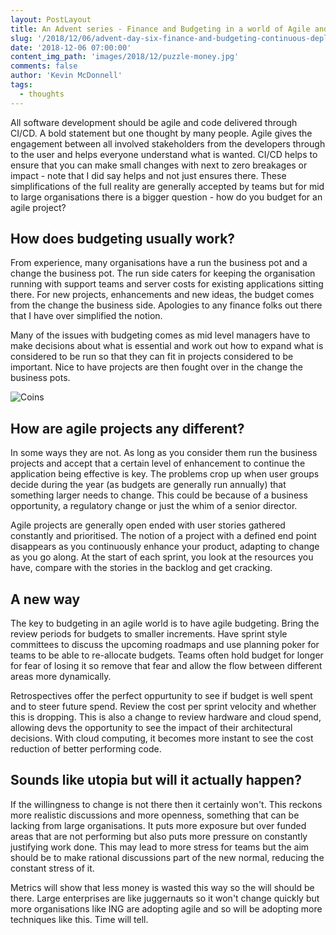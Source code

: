 ```yaml
---
layout: PostLayout
title: An Advent series - Finance and Budgeting in a world of Agile and Continuous Deployment
slug: '/2018/12/06/advent-day-six-finance-and-budgeting-continuous-deployment-agile'
date: '2018-12-06 07:00:00'
content_img_path: 'images/2018/12/puzzle-money.jpg'
comments: false
author: 'Kevin McDonnell'
tags:
  - thoughts
---
```


All software development should be agile and code delivered through CI/CD. A bold statement but one thought by many people. Agile gives the engagement between all involved stakeholders from the developers through to the user and helps everyone understand what is wanted. CI/CD helps to ensure that you can make small changes with next to zero breakages or impact - note that I did say helps and not just ensures there. These simplifications of the full reality are generally accepted by teams but for mid to large organisations there is a bigger question - how do you budget for an agile project?

## How does budgeting usually work?

From experience, many organisations have a run the business pot and a change the business pot. The run side caters for keeping the organisation running with support teams and server costs for existing applications sitting there. For new projects, enhancements and new ideas, the budget comes from the change the business side. Apologies to any finance folks out there that I have over simplified the notion.

Many of the issues with budgeting comes as mid level managers have to make decisions about what is essential and work out how to expand what is considered to be run so that they can fit in projects considered to be important. Nice to have projects are then fought over in the change the business pots.

![Coins](018/12/coins.jpg)

## How are agile projects any different?

In some ways they are not. As long as you consider them run the business projects and accept that a certain level of enhancement to continue the application being effective is key. The problems crop up when user groups decide during the year (as budgets are generally run annually) that something larger needs to change. This could be because of a business opportunity, a regulatory change or just the whim of a senior director.

Agile projects are generally open ended with user stories gathered constantly and prioritised. The notion of a project with a defined end point disappears as you continuously enhance your product, adapting to change as you go along. At the start of each sprint, you look at the resources you have, compare with the stories in the backlog and get cracking.

## A new way

The key to budgeting in an agile world is to have agile budgeting. Bring the review periods for budgets to smaller increments. Have sprint style committees to discuss the upcoming roadmaps and use planning poker for teams to be able to re-allocate budgets. Teams often hold budget for longer for fear of losing it so remove that fear and allow the flow between different areas more dynamically.

Retrospectives offer the perfect oppurtunity to see if budget is well spent and to steer future spend. Review the cost per sprint velocity and whether this is dropping. This is also a change to review hardware and cloud spend, allowing devs the opportunity to see the impact of their architectural decisions. With cloud computing, it becomes more instant to see the cost reduction of better performing code.

## Sounds like utopia but will it actually happen?

If the willingness to change is not there then it certainly won't. This reckons more realistic discussions and more openness, something that can be lacking from large organisations. It puts more exposure but over funded areas that are not performing but also puts more pressure on constantly justifying work done. This may lead to more stress for teams but the aim should be to make rational discussions part of the new normal, reducing the constant stress of it.

Metrics will show that less money is wasted this way so the will should be there. Large enterprises are like juggernauts so it won't change quickly but more organisations like ING are adopting agile and so will be adopting more techniques like this. Time will tell.
